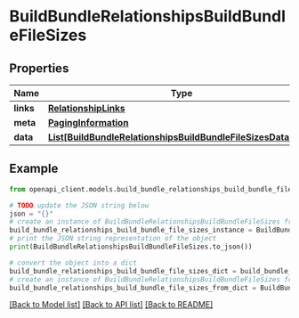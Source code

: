 # BuildBundleRelationshipsBuildBundleFileSizes


## Properties

Name | Type | Description | Notes
------------ | ------------- | ------------- | -------------
**links** | [**RelationshipLinks**](RelationshipLinks.md) |  | [optional] 
**meta** | [**PagingInformation**](PagingInformation.md) |  | [optional] 
**data** | [**List[BuildBundleRelationshipsBuildBundleFileSizesDataInner]**](BuildBundleRelationshipsBuildBundleFileSizesDataInner.md) |  | [optional] 

## Example

```python
from openapi_client.models.build_bundle_relationships_build_bundle_file_sizes import BuildBundleRelationshipsBuildBundleFileSizes

# TODO update the JSON string below
json = "{}"
# create an instance of BuildBundleRelationshipsBuildBundleFileSizes from a JSON string
build_bundle_relationships_build_bundle_file_sizes_instance = BuildBundleRelationshipsBuildBundleFileSizes.from_json(json)
# print the JSON string representation of the object
print(BuildBundleRelationshipsBuildBundleFileSizes.to_json())

# convert the object into a dict
build_bundle_relationships_build_bundle_file_sizes_dict = build_bundle_relationships_build_bundle_file_sizes_instance.to_dict()
# create an instance of BuildBundleRelationshipsBuildBundleFileSizes from a dict
build_bundle_relationships_build_bundle_file_sizes_from_dict = BuildBundleRelationshipsBuildBundleFileSizes.from_dict(build_bundle_relationships_build_bundle_file_sizes_dict)
```
[[Back to Model list]](../README.md#documentation-for-models) [[Back to API list]](../README.md#documentation-for-api-endpoints) [[Back to README]](../README.md)


